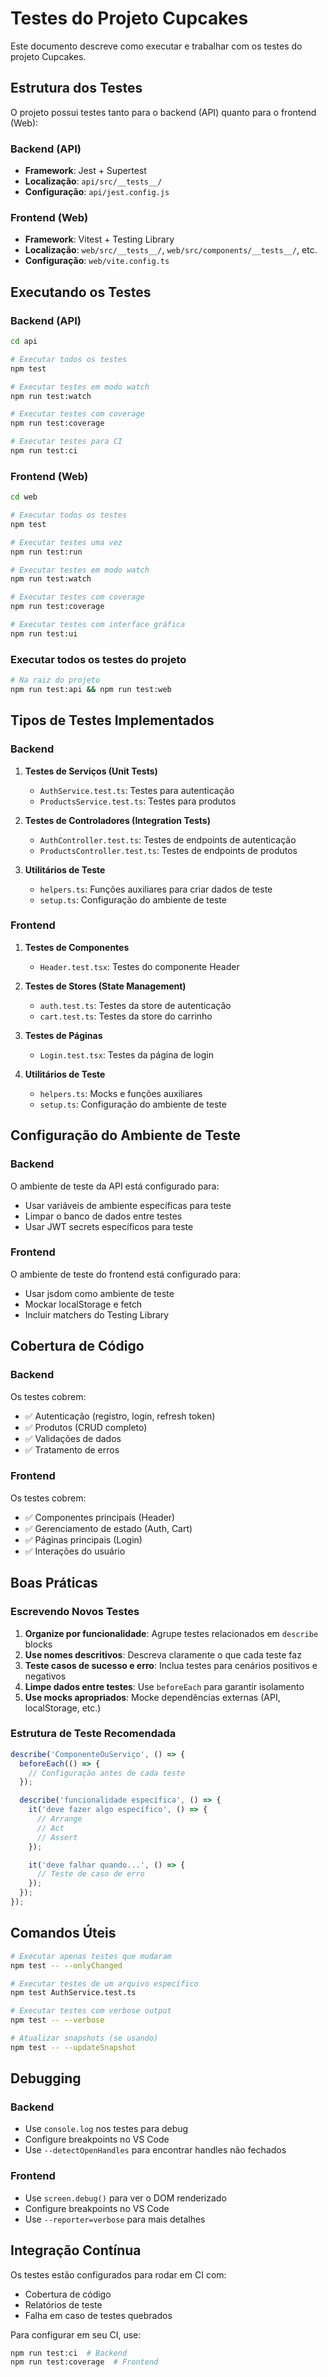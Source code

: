 # Testes do Projeto Cupcakes

Este documento descreve como executar e trabalhar com os testes do projeto Cupcakes.

## Estrutura dos Testes

O projeto possui testes tanto para o backend (API) quanto para o frontend (Web):

### Backend (API)
- **Framework**: Jest + Supertest
- **Localização**: `api/src/__tests__/`
- **Configuração**: `api/jest.config.js`

### Frontend (Web)
- **Framework**: Vitest + Testing Library
- **Localização**: `web/src/__tests__/`, `web/src/components/__tests__/`, etc.
- **Configuração**: `web/vite.config.ts`

## Executando os Testes

### Backend (API)

```bash
cd api

# Executar todos os testes
npm test

# Executar testes em modo watch
npm run test:watch

# Executar testes com coverage
npm run test:coverage

# Executar testes para CI
npm run test:ci
```

### Frontend (Web)

```bash
cd web

# Executar todos os testes
npm test

# Executar testes uma vez
npm run test:run

# Executar testes em modo watch
npm run test:watch

# Executar testes com coverage
npm run test:coverage

# Executar testes com interface gráfica
npm run test:ui
```

### Executar todos os testes do projeto

```bash
# Na raiz do projeto
npm run test:api && npm run test:web
```

## Tipos de Testes Implementados

### Backend

1. **Testes de Serviços (Unit Tests)**
   - `AuthService.test.ts`: Testes para autenticação
   - `ProductsService.test.ts`: Testes para produtos

2. **Testes de Controladores (Integration Tests)**
   - `AuthController.test.ts`: Testes de endpoints de autenticação
   - `ProductsController.test.ts`: Testes de endpoints de produtos

3. **Utilitários de Teste**
   - `helpers.ts`: Funções auxiliares para criar dados de teste
   - `setup.ts`: Configuração do ambiente de teste

### Frontend

1. **Testes de Componentes**
   - `Header.test.tsx`: Testes do componente Header

2. **Testes de Stores (State Management)**
   - `auth.test.ts`: Testes da store de autenticação
   - `cart.test.ts`: Testes da store do carrinho

3. **Testes de Páginas**
   - `Login.test.tsx`: Testes da página de login

4. **Utilitários de Teste**
   - `helpers.ts`: Mocks e funções auxiliares
   - `setup.ts`: Configuração do ambiente de teste

## Configuração do Ambiente de Teste

### Backend

O ambiente de teste da API está configurado para:
- Usar variáveis de ambiente específicas para teste
- Limpar o banco de dados entre testes
- Usar JWT secrets específicos para teste

### Frontend

O ambiente de teste do frontend está configurado para:
- Usar jsdom como ambiente de teste
- Mockar localStorage e fetch
- Incluir matchers do Testing Library

## Cobertura de Código

### Backend
Os testes cobrem:
- ✅ Autenticação (registro, login, refresh token)
- ✅ Produtos (CRUD completo)
- ✅ Validações de dados
- ✅ Tratamento de erros

### Frontend
Os testes cobrem:
- ✅ Componentes principais (Header)
- ✅ Gerenciamento de estado (Auth, Cart)
- ✅ Páginas principais (Login)
- ✅ Interações do usuário

## Boas Práticas

### Escrevendo Novos Testes

1. **Organize por funcionalidade**: Agrupe testes relacionados em `describe` blocks
2. **Use nomes descritivos**: Descreva claramente o que cada teste faz
3. **Teste casos de sucesso e erro**: Inclua testes para cenários positivos e negativos
4. **Limpe dados entre testes**: Use `beforeEach` para garantir isolamento
5. **Use mocks apropriados**: Mocke dependências externas (API, localStorage, etc.)

### Estrutura de Teste Recomendada

```typescript
describe('ComponenteOuServiço', () => {
  beforeEach(() => {
    // Configuração antes de cada teste
  });

  describe('funcionalidade específica', () => {
    it('deve fazer algo específico', () => {
      // Arrange
      // Act
      // Assert
    });

    it('deve falhar quando...', () => {
      // Teste de caso de erro
    });
  });
});
```

## Comandos Úteis

```bash
# Executar apenas testes que mudaram
npm test -- --onlyChanged

# Executar testes de um arquivo específico
npm test AuthService.test.ts

# Executar testes com verbose output
npm test -- --verbose

# Atualizar snapshots (se usando)
npm test -- --updateSnapshot
```

## Debugging

### Backend
- Use `console.log` nos testes para debug
- Configure breakpoints no VS Code
- Use `--detectOpenHandles` para encontrar handles não fechados

### Frontend
- Use `screen.debug()` para ver o DOM renderizado
- Configure breakpoints no VS Code
- Use `--reporter=verbose` para mais detalhes

## Integração Contínua

Os testes estão configurados para rodar em CI com:
- Cobertura de código
- Relatórios de teste
- Falha em caso de testes quebrados

Para configurar em seu CI, use:
```bash
npm run test:ci  # Backend
npm run test:coverage  # Frontend
```